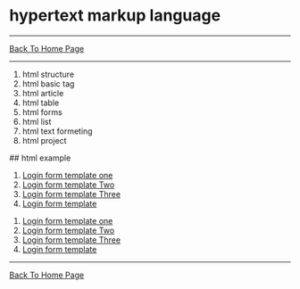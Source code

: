 # hypertext markup language 
<hr>
<a href="https://punitkatiyar.github.io/">Back To Home Page</a>
<hr>
<ol>
    <li>html structure</li>
    <li>html basic tag</li>
    <li>html article</li>
    <li>html table</li>
    <li>html forms</li>
    <li>html list</li>
    <li>html text formeting</li>
    <li>html project</li> 
</ol>
## html example
<ol>
  <li><a href="login.html">Login form template one</a></li>
  <li><a href="login1.html">Login form template Two</a></li>
  <li><a href="login2.html">Login form template Three</a></li>
  <li><a href="">Login form template</a></li>
</ol>
    <ol>
  <li><a href="login.html">Login form template one</a></li>
  <li><a href="login1.html">Login form template Two</a></li>
  <li><a href="login2.html">Login form template Three</a></li>
  <li><a href="">Login form template</a></li>
</ol>
<hr>
<a href="https://punitkatiyar.github.io/">Back To Home Page</a>
